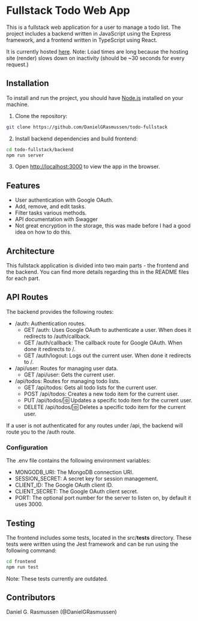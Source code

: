 # Fullstack Todo Web App
This is a fullstack web application for a user to manage a todo list. The project includes a backend written in 
JavaScript using the Express framework, and a frontend written in TypeScript using React.

It is currently hosted [here](https://todo-fullstack-jppd.onrender.com/). Note: Load times are long because the hosting site (render) slows down on inactivity (should be ~30 seconds for every request.)

## Installation

To install and run the project, you should have [Node.js](https://nodejs.org/) installed on your machine.

1. Clone the repository:

```bash
git clone https://github.com/DanielGRasmussen/todo-fullstack
```

2. Install backend dependencies and build frontend:

```bash
cd todo-fullstack/backend
npm run server
```

3. Open [http://localhost:3000](http://localhost:3000) to view the app in the browser.

## Features
- User authentication with Google OAuth.
- Add, remove, and edit tasks.
- Filter tasks various methods.
- API documentation with Swagger
- Not great encryption in the storage, this was made before I had a good idea on how to do this.

## Architecture
This fullstack application is divided into two main parts - the frontend and the backend. You can find more details
regarding this in the README files for each part.

## API Routes
The backend provides the following routes:

- /auth: Authentication routes.
    - GET /auth: Uses Google OAuth to authenticate a user. When does it redirects to /auth/callback.
    - GET /auth/callback: The callback route for Google OAuth. When done it redirects to /.
    - GET /auth/logout: Logs out the current user. When done it redirects to /.
- /api/user: Routes for managing user data.
    - GET /api/user: Gets the current user.
- /api/todos: Routes for managing todo lists.
    - GET /api/todos: Gets all todo lists for the current user.
    - POST /api/todos: Creates a new todo item for the current user.
    - PUT /api/todos/:id: Updates a specific todo item for the current user.
    - DELETE /api/todos/:id: Deletes a specific todo item for the current user.

If a user is not authenticated for any routes under /api, the backend will route you to the /auth route.

### Configuration
The .env file contains the following environment variables:

- MONGODB_URI: The MongoDB connection URI.
- SESSION_SECRET: A secret key for session management.
- CLIENT_ID: The Google OAuth client ID.
- CLIENT_SECRET: The Google OAuth client secret.
- PORT: The optional port number for the server to listen on, by default it uses 3000.

## Testing
The frontend includes some tests, located in the src/__tests__ directory. These tests were written using the Jest 
framework and can be run using the following command:

```bash
cd frontend
npm run test
```

Note: These tests currently are outdated.

## Contributors
Daniel G. Rasmussen (@DanielGRasmussen)
